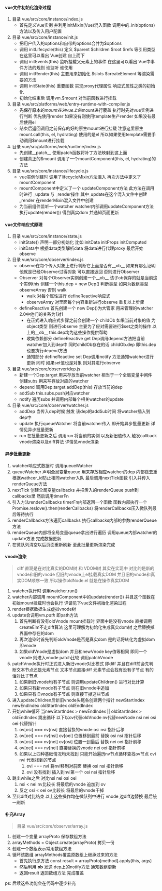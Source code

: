 #### vue文件初始化渲染过程
1. 目录 vue/src/core/instance/index.js
    - 首先定义Vue实例 并利用initMixin(Vue)混入函数 调用中的_init(options)方法以及传入用户配置
2. 目录 vue/src/core/instance/init.js
    - 把用户传入的options和自带的options合并为$options
    - 调用 initLifecycle(this) 定义 $parent $children $root $refs 等引用类型 在这里可以看出 Vue创建 自上而下
    - 调用 initEvents(this) 监听挂载父元素上的事件 在这里可以看出 Vue中事件方法的规则 谁监听 谁使用
    - 调用 initRender(this) 主要用来初始化 $slots $createElement 等渲染需要的方法
    - 调用 initState(this) 重要函数 实现proxy代理属性 响应式属性之类的初始化
    - 初始化结束后 调用vm.$mount 对当前函数进行挂载
3. 目录 vue/src/platforms/web/entry-runtime-with-compiler.js
    - 先保存原本的$mount 在对vue上的$mount进行覆盖 执行时先对vue实例进行判断 优先使用render 如果没有则使用template生产render 如果没有最后使用el
    - 结束后返回调用之前保存的好的原生mount进行挂载 注意这里原生mount.call(this, el, hydrating) 使用的是el 所以如果使用template需要手动调用$mount进行挂载
4. 目录 vue/src/platforms/web/runtime/index.js
    - 先创建__patch__ 使用patch函数将补丁方法映射到这上面
    - 创建真正的$mount 调用了一个mountComponent(this, el, hydrating)的方法
5. 目录 vue/src/core/instance/lifecycle.js
    - vue实例创建时 调用了lifecycleMixin方法混入 再次方法中定义了mountComponent
    - mountComponent中定义了一个 updateComponent方法 此方法在调用时进行 _update 与 _render操作 其中_update在这个混入文件中创建 _render 在renderMixin混入文件中创建
    - 为当前组件监听一个watcher watcher内部调用updateComponent方法 执行update(render()) 得到真实dom 并通知页面更新



#### vue文件响应式原理
1. 目录 vue/src/core/instance/state.js
    - initState() 声明一部分初始化 比如 initData initProps initComputed
    - initData中 根据data类型解析data 将data进行代理proxy 最后开始observe
2. 目录 vue/src/core/observer/index.js
    - observe在每个传入对象上进行判断它上面是否有__ob__ 如果有那么证明他就是已经Observer过得对象 可以直接返回 否则进行Observer
    - Observer 对每个Observer实例创建一个__ob__ 该子ob保存的就是当前这个实例this 创建一个this.dep = new Dep() 判断类型 如果为数组类型 observeArray 否则 walk
        - walk 对每个属性进行 defineReactive响应式
        - observeArray 对里面每个内容重新进行observe 重复以上步骤
    - defineReactive 首先创建一个 new Dep()为大管家 用来管理的watcher 2.0中他们的关系为1对1
        - 在正式进入响应式步骤之前会创建一个 childOb 如果当前对象的值 为object类型 则进行observe 主要为了应对需要进行$set之类的操作 以上的__ob__ this.dep均为这些操作提供帮助
        - 收集依赖部分 defineReactive get Dep调用depend方法把当前watcher加入到dep中 同时childOb存在的话 childOb.dep 即this.dep 也要执行depend方法
        - 通知部分 defineReactive set Dep调用notify 方法通知watcher进行更新 同时 如果set值也是对象 则对其进行observe
3. 目录 vue/src/core/observer/dep.js
    - 新建一个Dep.target 用来存放当前watcher 相当于一个全局变量中间件 创建subs 用来写存放对应的watcher
    - depend 调用Dep.target.addDep(this) 存放当前的dep
    - addSub this.subs.push对应watcher
    - notify 遍历subs 并调用内部每个相关watcher的update
4. 目录 vue/src/core/observer/watcher.js
    - addDep 当传入dep时候 触发 该dep的addSub时间 将watcher插入到dep中
    - update 执行queueWatcher 将当前watcher传入 即开始异步批量更新 详情见异步批量更新
    - run 在批量更新之后 调用run 将当前的实例 以及新旧值传入 触发callback vnode渲染以及diff算法 详情见vnode渲染



#### 异步批量更新
1. watcher响应式数据时 调用queueWatcher
2. queueWatcher 声明全局变量queue 用来存放相应watcher的dep 内部做去重 根据wathcer_id防止相同watcher入队 最后调用nextTick函数 引入并传入renderQueue方法
3. nextTick 创建全局变量callbacks 并把传入的renderQueue push到callbacks里 然后调用timerFn
4. 引入方法renderCallbacks timerFn内部返回一个函数 函数内部执行一个Promise.reslove().then(renderCallbacks) 将renderCallbacks压入微队列最后等待执行
5. renderCallbacks方法遍历callbacks 执行callbacks内部的参数renderQueue方法
6. renderQueue内部将全局变量queue拿出进行遍历 调用queue内部watcher的update方法 完成数据更新
7. 在微队列清空以后页面重新刷新 至此批量更新渲染完成



#### vnode渲染
> diff 直观是在对比真实的DOM树 和 VDOM树 其实在实现中 对比的是新的vnode和旧的vnode 但旧的vnode上el挂载真实DOM 并且旧的vnode和真实DOM顺序一致 所以操作oldNode.el 就是在操作真实DOM
1. watcher执行时 调用watcher.run()
2. watcher内部调用 mountComponent中的update(render()) 并且这个函数在初始mount挂载时也会执行 详请见下vue文件初始化渲染过程
3. render根据数据生成虚拟vnode树
4. update会调用vm._path_ 即path方法
    1. 首先判断有没有oldVnode mount挂载时 界面中是没有vnode 直接调用createElm不走diff算法 这里可理解为初始化生成真实dom树 之后替换掉界面中存在的dom
    2. 再次渲染时首先判断oldVnode是否是真实dom 是的话将转化为虚拟dom 即vnode
    3. 如果oldVnode是虚拟dom 并且和newVnode key值等相同 即同一个vnode 则进入vnode patch比较 调用patchVnode
5. patchVnode执行时正式进入新旧vnode对比模式 即diff 并且在diff前会先判断文本节点还是元素节点 文本节点直接diff 元素节点会找有没有子节点 有的话对比子节点
    1. 如果新旧vnode均有子节点 则调用updateChildren() 进行对比计算
    2. 如果只有新vnode有子节点 则在旧vnode中追加
    3. 如果只有旧vnode有子节点 则直接干掉这些节点
6. 进入updateChildren后新旧vnode头尾各创建两个指针 newStartIndex newEndIndex oldStartIndex oldEndIndex
7. 开始while循环 当newStartIndex > newEndIndex || oldStartIndex > oldEndIndex 跳出循环 以下以ov代替oldVnode nv代替newNode nsi nei osi oei 代替指针
    1. ov[osi] === nv[nsi] 直接替换的vnode    osi nsi 指针后移
    2. ov[oei] === nv[nsi] ov[oei] 位置移到最前 替换    osi nsi 指针后移
    3. ov[osi] === nv[nei] ov[osi] 位置一到最后 替换  nei oei 指针前移
    4. ov[oei] === nv[nei] 直接替换的vnode    nei oei 指针前移
    5. 如果以上四种基础情况均未找到 只能开始遍历nv节点循环查找ov节点 ovi nvi 代表找到的节点
        1. ovi === nvi 将nvi移到对前面 替换     osi nsi 指针后移
        2. ovi 没有找到 插入到nvi第一个    osi nsi 指针后移
8. 跳出while之后 对比nsi nei osi oei
    1. nsi < nei nv比较长 将最后的vnode 追加到 ov
    2. 反之 osi < oei ov比较长 将最后的vnode干掉
9. 至此diff对比结束 以上这些操作均在微队列中进行 vnode 边diff边替换 最后统一刷新


#### 补充Array
> 目录 vue/src/core/observer/array.js
1. 创建一个变量 arrayProto 保存数组方法
2. arrayMethods = Object.create(arrayProto) 拷贝一份
3. 创建一个数组表示常用数组方法
4. 循环该数组 arrayMethods覆盖原数组上继承过来的方法
    - 首先执行原方法 const result = arrayProto[method].apply(this, args)
    - 然后利用 __ob__ 发送 dep上的notify方法 通知数组更新
    - 返回result 返回数组方法 完成覆盖
    
ps: 后续这些功能会在代码中逐步补充
